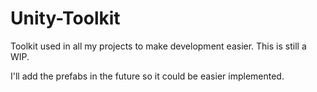# Unity-Toolkit
Toolkit used in all my projects to make development easier. This is still a WIP.

I'll add the prefabs in the future so it could be easier implemented.
